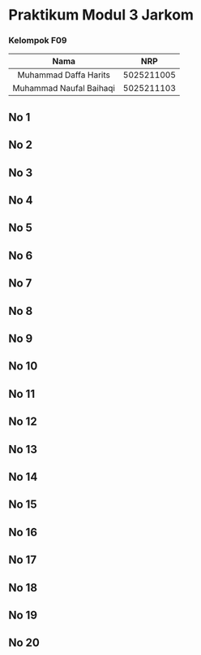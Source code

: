 # Praktikum Modul 3 Jarkom
### Kelompok F09
|   Nama   |      NRP      |
|:--------:|:-------------:|
| Muhammad Daffa Harits | 5025211005 |
| Muhammad Naufal Baihaqi | 5025211103 |

## No 1

## No 2

## No 3

## No 4

## No 5

## No 6

## No 7

## No 8

## No 9

## No 10

## No 11

## No 12

## No 13

## No 14

## No 15

## No 16

## No 17

## No 18

## No 19

## No 20

